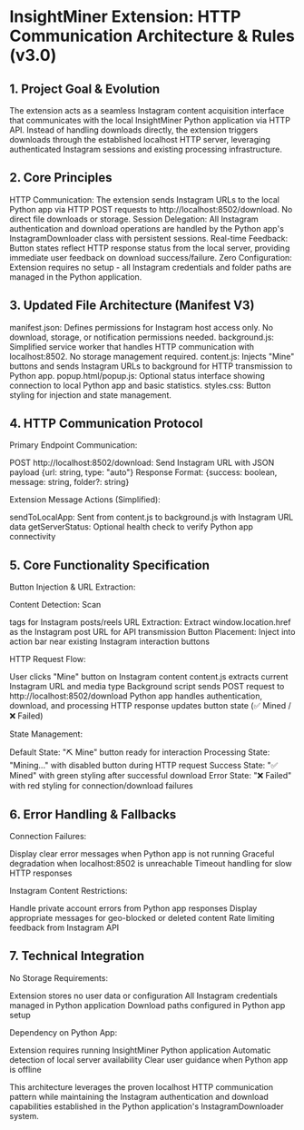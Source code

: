 # InsightMiner Extension: HTTP Communication Architecture & Rules (v3.0)
## 1. Project Goal & Evolution
The extension acts as a seamless Instagram content acquisition interface that communicates with the local InsightMiner Python application via HTTP API. Instead of handling downloads directly, the extension triggers downloads through the established localhost HTTP server, leveraging authenticated Instagram sessions and existing processing infrastructure.

## 2. Core Principles
HTTP Communication: The extension sends Instagram URLs to the local Python app via HTTP POST requests to http://localhost:8502/download. No direct file downloads or storage.
Session Delegation: All Instagram authentication and download operations are handled by the Python app's InstagramDownloader class with persistent sessions.
Real-time Feedback: Button states reflect HTTP response status from the local server, providing immediate user feedback on download success/failure.
Zero Configuration: Extension requires no setup - all Instagram credentials and folder paths are managed in the Python application.

## 3. Updated File Architecture (Manifest V3)

manifest.json: Defines permissions for Instagram host access only. No download, storage, or notification permissions needed.
background.js: Simplified service worker that handles HTTP communication with localhost:8502. No storage management required.
content.js: Injects "Mine" buttons and sends Instagram URLs to background for HTTP transmission to Python app.
popup.html/popup.js: Optional status interface showing connection to local Python app and basic statistics.
styles.css: Button styling for injection and state management.

## 4. HTTP Communication Protocol
Primary Endpoint Communication:

POST http://localhost:8502/download: Send Instagram URL with JSON payload {url: string, type: "auto"}
Response Format: {success: boolean, message: string, folder?: string}

Extension Message Actions (Simplified):

sendToLocalApp: Sent from content.js to background.js with Instagram URL data
getServerStatus: Optional health check to verify Python app connectivity

## 5. Core Functionality Specification
Button Injection & URL Extraction:

Content Detection: Scan <article> tags for Instagram posts/reels
URL Extraction: Extract window.location.href as the Instagram post URL for API transmission
Button Placement: Inject into action bar near existing Instagram interaction buttons

HTTP Request Flow:

User clicks "Mine" button on Instagram content
content.js extracts current Instagram URL and media type
Background script sends POST request to http://localhost:8502/download
Python app handles authentication, download, and processing
HTTP response updates button state (✅ Mined / ❌ Failed)

State Management:

Default State: "⛏️ Mine" button ready for interaction
Processing State: "Mining..." with disabled button during HTTP request
Success State: "✅ Mined" with green styling after successful download
Error State: "❌ Failed" with red styling for connection/download failures

## 6. Error Handling & Fallbacks
Connection Failures:

Display clear error messages when Python app is not running
Graceful degradation when localhost:8502 is unreachable
Timeout handling for slow HTTP responses

Instagram Content Restrictions:

Handle private account errors from Python app responses
Display appropriate messages for geo-blocked or deleted content
Rate limiting feedback from Instagram API

## 7. Technical Integration
No Storage Requirements:

Extension stores no user data or configuration
All Instagram credentials managed in Python application
Download paths configured in Python app setup

Dependency on Python App:

Extension requires running InsightMiner Python application
Automatic detection of local server availability
Clear user guidance when Python app is offline

This architecture leverages the proven localhost HTTP communication pattern while maintaining the Instagram authentication and download capabilities established in the Python application's InstagramDownloader system.